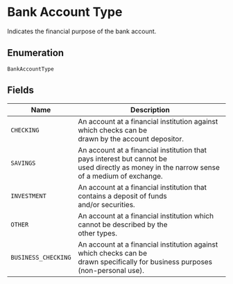 <!-- Optimized: 2025-10-06 -->
<!-- RPM: 1.6.2.1.1.6.2.1_bank-account-type_20251006 -->
<!-- Session: E2E RPM DNA Application -->
<!-- AOM: RND (Reggie & Dro) -->
<!-- COI: TECHNOLOGY -->
<!-- RPM: HIGH -->
<!-- ACTION: BUILD -->

# Bank Account Type

Indicates the financial purpose of the bank account.

## Enumeration

`BankAccountType`

## Fields

| Name | Description |
|  --- | --- |
| `CHECKING` | An account at a financial institution against which checks can be<br>drawn by the account depositor. |
| `SAVINGS` | An account at a financial institution that pays interest but cannot be<br>used directly as money in the narrow sense of a medium of exchange. |
| `INVESTMENT` | An account at a financial institution that contains a deposit of funds<br>and/or securities. |
| `OTHER` | An account at a financial institution which cannot be described by the<br>other types. |
| `BUSINESS_CHECKING` | An account at a financial institution against which checks can be<br>drawn specifically for business purposes (non-personal use). |
